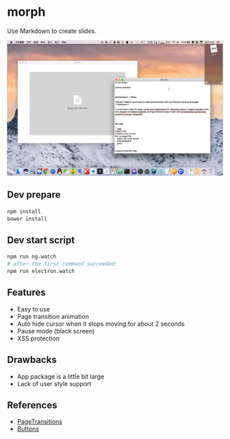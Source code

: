 # morph
Use Markdown to create slides.

![demo](./doc/assets/demo.gif)

## Dev prepare
```bash
npm install
bower install
```

## Dev start script
```bash
npm run ng.watch
# after the first command succeeded:
npm run electron.watch
```

## Features

- Easy to use
- Page transition animation
- Auto hide cursor when it stops moving for about 2 seconds
- Pause mode (black screen)
- XSS protection

## Drawbacks

- App package is a little bit large
- Lack of user style support

## References

- [PageTransitions](https://github.com/codrops/PageTransitions)
- [Buttons](https://github.com/alexwolfe/Buttons/)